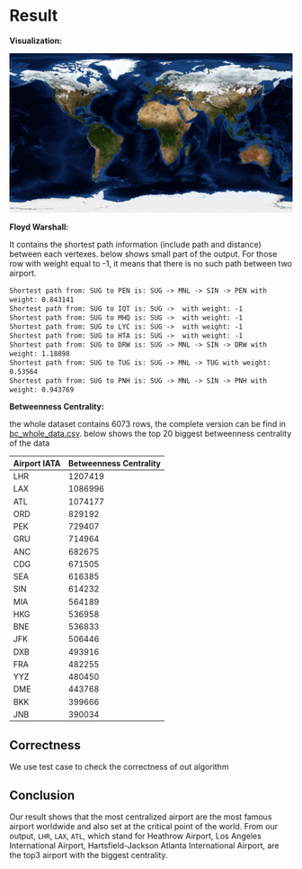 # Result

**Visualization:**

![output](output.PNG)

**Floyd Warshall:**

It contains the shortest path information (include path and distance) between each vertexes. below shows small part of the output. For those row with weight equal to -1, it means that there is no such path between two airport.

```
Shortest path from: SUG to PEN is: SUG -> MNL -> SIN -> PEN with weight: 0.843141
Shortest path from: SUG to IQT is: SUG ->  with weight: -1
Shortest path from: SUG to MHQ is: SUG ->  with weight: -1
Shortest path from: SUG to LYC is: SUG ->  with weight: -1
Shortest path from: SUG to HTA is: SUG ->  with weight: -1
Shortest path from: SUG to DRW is: SUG -> MNL -> SIN -> DRW with weight: 1.18898
Shortest path from: SUG to TUG is: SUG -> MNL -> TUG with weight: 0.53564
Shortest path from: SUG to PNH is: SUG -> MNL -> SIN -> PNH with weight: 0.943769
```

**Betweenness Centrality:**

the whole dataset contains 6073 rows, the complete version can be find in [bc_whole_data.csv]([bc_whole_data.csv). below shows the top 20 biggest betweenness centrality of the data

| Airport IATA | Betweenness Centrality |
| ------------ | ---------------------- |
| LHR          | 1207419                |
| LAX          | 1086996                |
| ATL          | 1074177                |
| ORD          | 829192                 |
| PEK          | 729407                 |
| GRU          | 714964                 |
| ANC          | 682675                 |
| CDG          | 671505                 |
| SEA          | 616385                 |
| SIN          | 614232                 |
| MIA          | 564189                 |
| HKG          | 536958                 |
| BNE          | 536833                 |
| JFK          | 506446                 |
| DXB          | 493916                 |
| FRA          | 482255                 |
| YYZ          | 480450                 |
| DME          | 443768                 |
| BKK          | 399666                 |
| JNB          | 390034                 |

## Correctness

We use test case to check the correctness of out algorithm

## Conclusion

Our result shows that the most centralized airport are the most famous airport worldwide and also set at the critical point of the world. From our output,  `LHR`, `LAX`, `ATL`, which stand for Heathrow Airport, Los Angeles International Airport, Hartsfield-Jackson Atlanta International Airport, are the top3 airport with the biggest centrality. 

